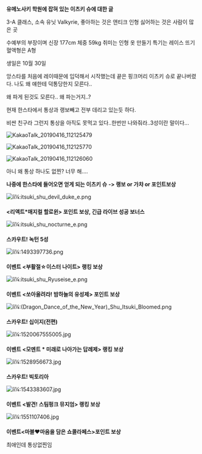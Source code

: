 

**유메노사키 학원에 잡혀 있는 이츠키 슈에 대한 글**

3-A 클래스, 소속 유닛 Valkyrie,  좋아하는 것은 앤티크 인형 싫어하는 것은 사람이 많은 곳

수예부의 부장이며 신장 177cm 체중 59kg 취미는 인형 옷 만들기 특기는 레이스 뜨기 혈액형은 A형

생일은 10월 30일

앙스타를 처음에 레이때문에 입덕해서 시작했는데 끝은 핑크머리 이츠키 슈로 끝나버렸다. 나도 왜 얘한테 덕통당한지 모른다..

왜 파게 된것도 모른다.. 왜 파는거지..?

현재 한스타에서 통상과 랭보빼고 전부 데리고 있는듯 하다.

비싼 친구라 그런지 통상을 아직도 못먹고 있다..한번만 나와줘라..3성이란 말이다...

![KakaoTalk_20190416_112125479](https://user-images.githubusercontent.com/49223403/56191597-99381c00-6067-11e9-9a0a-8ad47bc79db6.jpg)

![KakaoTalk_20190416_112125770](https://user-images.githubusercontent.com/49223403/56191598-99381c00-6067-11e9-822e-995a9e2b0624.jpg)

![KakaoTalk_20190416_112126060](https://user-images.githubusercontent.com/49223403/56191599-99381c00-6067-11e9-9018-85cfc4eaff3f.jpg)

아니 왜 통상 하나도 없찐? 너무 해....

**나중에 한스타에 들어오면 얻게 되는 이츠키 슈** **-> 랭보 or 가챠 or 포인트보상**

![íì¼:itsuki_shu_devil_duke_e.png](https://w.namu.la/s/dad9c5fdd056bcb8ceec34aec185f30ff284223dfa596e30ea7edccc050769ded8751d4afd36c04a1aaf64398a4ea1adfde49c800dadd8a502cb168aeb69fef57b9ad02ef9aee6b455752dc27fe9273071c96e3e1e0f3f275aaa3b6f914f3e43)

**<리액트*매지컬 할로윈> 포인트 보상, 긴급 라이브 성공 보너스**

![íì¼:itsuki_shu_nocturne_e.png](https://w.namu.la/s/a7bbb414c47165822885a1a952d47782d46df9717a4713b1617b763d2ab88544bcd1fe77c5fe31b2ca9b48a6e579426838c9fa626f70e20580fc1f85bfbce0c0911515d31229012a56252e03d2b59fc0720179bbcc0847a548b5084b87c17b78)

**스카우트! 녹턴 5성**

![íì¼:1493397736.png](https://w.namu.la/s/6eeadf287d5f571b66f7d6dd0afafe34e0d01d3a058a037e8328e41fb7d47c5cd351a522a81a03bca6b4dd60dfa3e7ac5fde3a689bc206ad4d797b7cdc79d7756710c696e9ff3dad2e518f5e882eaa0bf1331a6a7946ff21b7a990c334f94cc7)

**이벤트 <부활절☆이스터 나이트> 랭킹 보상**

![íì¼:itsuki_shu_Ryuseise_e.png](https://w.namu.la/s/9908e2900b6a1525f759abd934a67c12b4870021fb35143df510dc5f2eeff6c72885e880297eb3a06dec1169ad6719e27e555d6e0343a47a5f15ff601a3f9ec58622fe6108987d6ac15f3ff7c4ed166c2c2a701b677b219ac14a3d6d928d9656)

**이벤트 <쏘아올려라! 밤하늘의 유성제> 포인트 보상**

![íì¼:(Dragon_Dance_of_the_New_Year)_Shu_Itsuki_Bloomed.png](https://w.namu.la/s/ebb6d3277127a2b78c8f9f90ea4f1d420a23d81dc86061677a8b14e7e81a92eda93a7f4d186bffdaf7b36ade9594dacd4bf79004acc6fcb9fb849b83c5598aaf5f44456719815ef5b46be461b7c16c221764ef6f6c59fa23df42a164bda46c1e)

**스카우트! 십이지(전편)**

![íì¼:1520067555005.jpg](https://w.namu.la/s/2bc0532a0c5df476060d4812580bb757e4010be92dc3bb93c7df7f9f6ffcd86f3905481fed63a66e9a51134ec296f1d14d584c34d7920253d0703a871da5560f628f0c5e4f86777eba15ceda2197618421b14d8f0955c5a8bf60603e1ee16d38)

**이벤트 <모멘트 * 미래로 나아가는 답례제> 랭킹 보상**

![íì¼:1528956673.jpg](https://w.namu.la/s/bc94b6c88a46a1757f8160ffc990d625bbf60f65e5f0b02552ab12dba614126053efcaeabea45d429ff7ff06967d0ebf1eac90d1c41761a68700ae7ef5725ba031625bb859b3d713676e259d564b0c285f516d7060abb0eca761a4d54b4f00fa)

**스카우트! 빅토리아**

![íì¼:1543383607.jpg](https://w.namu.la/s/ffe7c8ddb59d9220987a4f1f907e5bfd43ac5c7df315f0d456624dccdba46647b269473fd9ddea03814410fcd6e7a00f30a3ad6198973431fc0aba96555819e052af1960e53f9a2a538ab57d4e072d93ed41a4d7b060899d195b30f047e2e8c4)

**이벤트 <발견! 스팀펑크 뮤지엄> 랭킹 보상**

![íì¼:1551107406.jpg](https://w.namu.la/s/ba3761cbd2fd2189030d96bea464ed18077d90c6268471ba539fadcfb21da0e01ff19789c99e457eaf58e01227dac1619262992dbaa95696dfbdfc4d11064e7fef425ad97be9681b3b2eb8a997b39b9f483be7454410dd85617008e06d315a7e)

**이벤트<마블♥마음을 담은 쇼콜라페스>포인트 보상**

최애인데 통상없찐임
